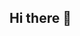 ## Hi there 👋

<!--
**yalcinahmet1/yalcinahmet1** is a ✨ _special_ ✨ repository because its `README.md` (this file) appears on your GitHub profile.


- 🔭 I’m currently working on Full Stack Developement
- 🌱 I’m currently learning Big Data/Apache Spark
- 👯 I cooperate with METU Blockchain Community
- 💻 Technologies I actively work with:
  - 🔹 Java, Python, JavaScript, TypeScript
  - 🔹 React,React-Native, Next.js, Node.js
  - 🔹 MySQL, MongoDB

- 📚 My interests:
  - 📈 Machine Learning (stock price prediction models)
  - 🚀 Frontend design and development

![Most Used Languages](https://github-readme-stats.vercel.app/api/top-langs/?username=yalcinahmet1&layout=compact&theme=tokyonight)

-->
